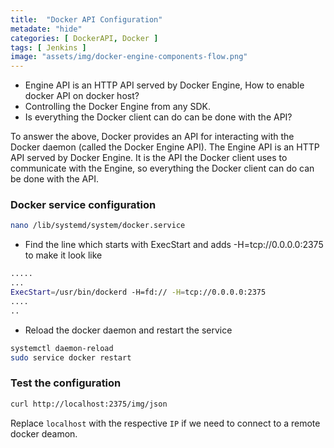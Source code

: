 ```yaml
---
title:  "Docker API Configuration"
metadate: "hide"
categories: [ DockerAPI, Docker ]
tags: [ Jenkins ]
image: "assets/img/docker-engine-components-flow.png"
---
```



- Engine API is an HTTP API served by Docker Engine, How to enable docker API on docker host?
- Controlling the Docker Engine from any SDK.
- Is everything the Docker client can do can be done with the API?

To answer the above, Docker provides an API for interacting with the Docker daemon (called the Docker Engine API). The Engine API is an HTTP API served by Docker Engine. It is the API the Docker client uses to communicate with the Engine, so everything the Docker client can do can be done with the API.

### Docker service configuration 

```bash
nano /lib/systemd/system/docker.service
```

- Find the line which starts with ExecStart and adds -H=tcp://0.0.0.0:2375 to make it look like

```bash
.....
...
ExecStart=/usr/bin/dockerd -H=fd:// -H=tcp://0.0.0.0:2375
....
..
```

- Reload the docker daemon and restart the service

```bash
systemctl daemon-reload
sudo service docker restart
```

### Test the configuration 

```bash
curl http://localhost:2375/img/json
```

Replace `localhost` with the respective `IP` if we need to connect to a remote docker deamon. 